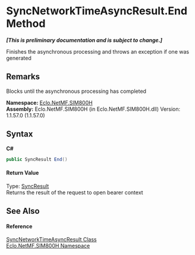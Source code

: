 # SyncNetworkTimeAsyncResult.End Method 
 _**\[This is preliminary documentation and is subject to change.\]**_

Finishes the asynchronous processing and throws an exception if one was generated 

## Remarks
Blocks until the asynchronous processing has completed

**Namespace:**&nbsp;<a href="N_Eclo_NetMF_SIM800H">Eclo.NetMF.SIM800H</a><br />**Assembly:**&nbsp;Eclo.NetMF.SIM800H (in Eclo.NetMF.SIM800H.dll) Version: 1.1.57.0 (1.1.57.0)

## Syntax

**C#**<br />
``` C#
public SyncResult End()
```


#### Return Value
Type: <a href="T_Eclo_NetMF_SIM800H_SyncResult">SyncResult</a><br />Returns the result of the request to open bearer context

## See Also


#### Reference
<a href="T_Eclo_NetMF_SIM800H_SyncNetworkTimeAsyncResult">SyncNetworkTimeAsyncResult Class</a><br /><a href="N_Eclo_NetMF_SIM800H">Eclo.NetMF.SIM800H Namespace</a><br />